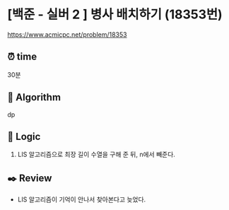 # [백준 - 실버 2 ] 병사 배치하기 (18353번)

https://www.acmicpc.net/problem/18353

## ⏰ **time**

30분

## :pushpin: **Algorithm**

dp

## :round_pushpin: **Logic**

1. LIS 알고리즘으로 최장 길이 수열을 구해 준 뒤, n에서 빼준다.

## :black_nib: **Review**

- LIS 알고리즘이 기억이 안나서 찾아본다고 늦었다.
